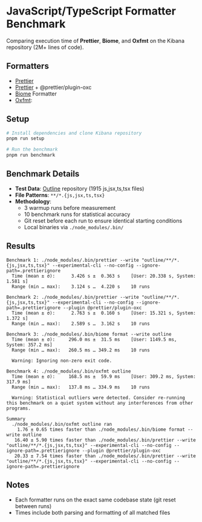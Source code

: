 # JavaScript/TypeScript Formatter Benchmark

Comparing execution time of **Prettier**, **Biome**, and **Oxfmt** on the Kibana repository (2M+ lines of code).

## Formatters

- [Prettier](https://prettier.io/)
- [Prettier](https://prettier.io/) + @prettier/plugin-oxc
- [Biome](https://biomejs.dev/) Formatter
- [Oxfmt](https://oxc.rs):

## Setup

```bash
# Install dependencies and clone Kibana repository
pnpm run setup

# Run the benchmark
pnpm run benchmark
```

## Benchmark Details

- **Test Data**: [Outline](https://github.com/outline/outline) repository (1915 js,jsx,ts,tsx files)
- **File Patterns**: `**/*.{js,jsx,ts,tsx}`
- **Methodology**:
  - 3 warmup runs before measurement
  - 10 benchmark runs for statistical accuracy
  - Git reset before each run to ensure identical starting conditions
  - Local binaries via `./node_modules/.bin/`

## Results

```
Benchmark 1: ./node_modules/.bin/prettier --write "outline/**/*.{js,jsx,ts,tsx}" --experimental-cli --no-config --ignore-path=.prettierignore
  Time (mean ± σ):      3.426 s ±  0.363 s    [User: 20.338 s, System: 1.581 s]
  Range (min … max):    3.124 s …  4.220 s    10 runs

Benchmark 2: ./node_modules/.bin/prettier --write "outline/**/*.{js,jsx,ts,tsx}" --experimental-cli --no-config --ignore-path=.prettierignore --plugin @prettier/plugin-oxc
  Time (mean ± σ):      2.763 s ±  0.160 s    [User: 15.321 s, System: 1.372 s]
  Range (min … max):    2.589 s …  3.162 s    10 runs

Benchmark 3: ./node_modules/.bin/biome format --write outline
  Time (mean ± σ):     296.0 ms ±  31.5 ms    [User: 1149.5 ms, System: 357.2 ms]
  Range (min … max):   260.5 ms … 349.2 ms    10 runs

  Warning: Ignoring non-zero exit code.

Benchmark 4: ./node_modules/.bin/oxfmt outline
  Time (mean ± σ):     168.5 ms ±  59.9 ms    [User: 309.2 ms, System: 317.9 ms]
  Range (min … max):   137.8 ms … 334.9 ms    10 runs

  Warning: Statistical outliers were detected. Consider re-running this benchmark on a quiet system without any interferences from other programs.

Summary
  ./node_modules/.bin/oxfmt outline ran
    1.76 ± 0.65 times faster than ./node_modules/.bin/biome format --write outline
   16.40 ± 5.90 times faster than ./node_modules/.bin/prettier --write "outline/**/*.{js,jsx,ts,tsx}" --experimental-cli --no-config --ignore-path=.prettierignore --plugin @prettier/plugin-oxc
   20.33 ± 7.54 times faster than ./node_modules/.bin/prettier --write "outline/**/*.{js,jsx,ts,tsx}" --experimental-cli --no-config --ignore-path=.prettierignore
```

## Notes

- Each formatter runs on the exact same codebase state (git reset between runs)
- Times include both parsing and formatting of all matched files
